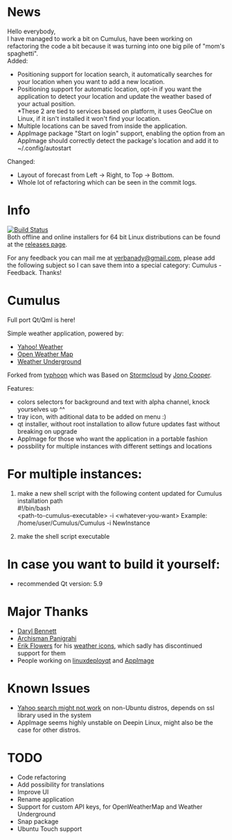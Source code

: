 # News
Hello everybody,  
I have managed to work a bit on Cumulus, have been working on refactoring the code a bit because it was turning
into one big pile of \"mom's spaghetti\".    
Added:  
- Positioning support for location search, it automatically searches for your location when you want to add a new location.  
- Positioning support for automatic location, opt-in if you want the application to detect your location and update the weather based of your actual position.  
*These 2 are tied to services based on platform, it uses GeoClue on Linux, if it isn't installed it won't find your location.  
- Multiple locations can be saved from inside the application.   
- AppImage package "Start on login" support, enabling the option from an AppImage should correctly detect the package's location and add it to ~/.config/autostart  


Changed:  
- Layout of forecast from Left -> Right, to Top -> Bottom.  
- Whole lot of refactoring which can be seen in the commit logs.      


# Info  
[![Build Status](https://travis-ci.org/vadrian89/cumulus-qt.svg?branch=master)](https://travis-ci.org/vadrian89/cumulus-qt)   
Both offline and online installers for 64 bit Linux distributions can be found at the [releases page](https://github.com/vadrian89/cumulus-qt/releases).

For any feedback you can mail me at verbanady@gmail.com, please add the following subject so I can save them into a special category: Cumulus - Feedback.
Thanks!

# Cumulus

Full port Qt/Qml is here!

Simple weather application, powered by:
- [Yahoo! Weather](http://weather.yahoo.com)
- [Open Weather Map](http://openweathermap.org/)
- [Weather Underground](https://www.wunderground.com/?apiref=697599e3b1e7adec)

Forked from [typhoon](https://github.com/apandada1/typhoon) which was
Based on [Stormcloud](https://github.com/consindo/stormcloud/) by [Jono Cooper](https://twitter.com/consindo).

Features:
- colors selectors for background and text with alpha channel, knock yourselves up ^^
- tray icon, with aditional data to be added on menu :)
- qt installer, without root installation to allow future updates fast without breaking on upgrade
- AppImage for those who want the application in a portable fashion
- possbility for multiple instances with different settings and locations

# For multiple instances:

1. make a new shell script with the following content updated for Cumulus installation path  
#!/bin/bash  
\<path-to-cumulus-executable> -i \<whatever-you-want>
Example: /home/user/Cumulus/Cumulus -i NewInstance

2. make the shell script executable

# In case you want to build it yourself:

- recommended Qt version: 5.9  

# Major Thanks
- [Daryl Bennett](https://github.com/kd8bny)
- [Archisman Panigrahi](https://github.com/apandada1)
- [Erik Flowers](https://github.com/erikflowers) for his [weather icons](https://github.com/erikflowers/weather-icons),
which sadly has discontinued support for them  
- People working on [linuxdeployqt](https://github.com/probonopd/linuxdeployqt) and [AppImage](https://github.com/AppImage)    

# Known Issues

- [Yahoo search might not work](https://github.com/vadrian89/cumulus-qt/issues/3) on non-Ubuntu distros, depends on ssl library used in the system  
- AppImage seems highly unstable on Deepin Linux, might also be the case for other distros.  

# TODO
- Code refactoring  
- Add possibility for translations  
- Improve UI  
- Rename application   
- Support for custom API keys, for OpenWeatherMap and Weather Underground     
- Snap package  
- Ubuntu Touch support   
